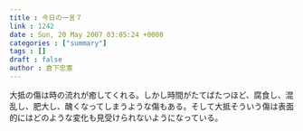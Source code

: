 ```yaml
---
title : 今日の一言７
link : 1242
date : Sun, 20 May 2007 03:05:24 +0000
categories : ["summary"]
tags : []
draft : false
author : 倉下忠憲
---
```


大抵の傷は時の流れが癒してくれる。しかし時間がたてばたつほど、腐食し、混乱し、肥大し、醜くなってしまうような傷もある。そして大抵そういう傷は表面的にはどのような変化も見受けられないようになっている。<br><br>
